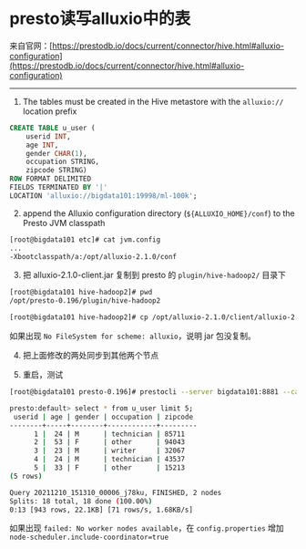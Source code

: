 # presto读写alluxio中的表

来自官网：[https://prestodb.io/docs/current/connector/hive.html#alluxio-configuration](https://prestodb.io/docs/current/connector/hive.html#alluxio-configuration)

------------------------------------------------------------


1. The tables must be created in the Hive metastore with the `alluxio://` location prefix

```sql
CREATE TABLE u_user (
    userid INT,
    age INT,
    gender CHAR(1),
    occupation STRING,
    zipcode STRING)
ROW FORMAT DELIMITED
FIELDS TERMINATED BY '|'
LOCATION 'alluxio://bigdata101:19998/ml-100k';
```

2. append the Alluxio configuration directory (`${ALLUXIO_HOME}/conf`) to the Presto JVM classpath

```sh
[root@bigdata101 etc]# cat jvm.config 
...
-Xbootclasspath/a:/opt/alluxio-2.1.0/conf
```

3. 把 alluxio-2.1.0-client.jar 复制到 presto 的 `plugin/hive-hadoop2/` 目录下

```sh
[root@bigdata101 hive-hadoop2]# pwd
/opt/presto-0.196/plugin/hive-hadoop2

[root@bigdata101 hive-hadoop2]# cp /opt/alluxio-2.1.0/client/alluxio-2.1.0-client.jar .
```

如果出现 `No FileSystem for scheme: alluxio`，说明 jar 包没复制。

4. 把上面修改的两处同步到其他两个节点

5. 重启，测试

```sh
[root@bigdata101 presto-0.196]# prestocli --server bigdata101:8881 --catalog hive --schema default

presto:default> select * from u_user limit 5;
 userid | age | gender | occupation | zipcode 
--------+-----+--------+------------+---------
      1 |  24 | M      | technician | 85711   
      2 |  53 | F      | other      | 94043   
      3 |  23 | M      | writer     | 32067   
      4 |  24 | M      | technician | 43537   
      5 |  33 | F      | other      | 15213   
(5 rows)

Query 20211210_151310_00006_j78ku, FINISHED, 2 nodes
Splits: 18 total, 18 done (100.00%)
0:13 [943 rows, 22.1KB] [71 rows/s, 1.68KB/s]

```

如果出现 `failed: No worker nodes available`，在 `config.properties` 增加 `node-scheduler.include-coordinator=true`

